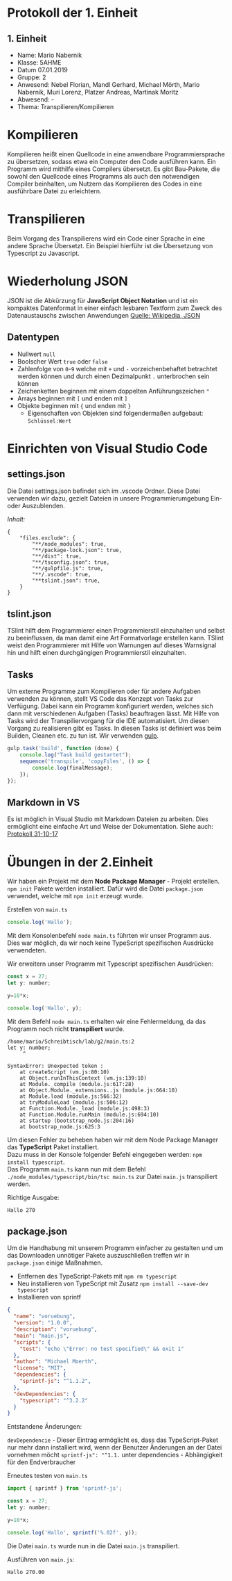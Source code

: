 # Protokoll der 1. Einheit

## 1. Einheit

* Name: Mario Nabernik  
* Klasse: 5AHME  
* Datum 07.01.2019 
* Gruppe: 2  
* Anwesend: Nebel Florian, Mandl Gerhard, Michael Mörth, Mario Nabernik, Muri Lorenz, Platzer Andreas, Martinak Moritz
* Abwesend: -
* Thema: Transpilieren/Kompilieren

# Kompilieren  
Kompilieren heißt einen Quellcode in eine anwendbare Programmiersprache zu übersetzen, sodass etwa ein Computer den Code ausführen kann. Ein Programm wird mithilfe eines Compilers übersetzt. Es gibt Bau-Pakete, die sowohl den Quellcode eines Programms als auch den notwendigen Compiler beinhalten, um Nutzern das Kompilieren des Codes in eine ausführbare Datei zu erleichtern.

# Transpilieren  
Beim Vorgang des Transpilierens wird ein Code einer Sprache in eine andere Sprache Übersetzt. Ein Beispiel hierführ ist die Übersetzung von Typescript zu Javascript.

# Wiederholung JSON
JSON ist die Abkürzung für **JavaScript Object Notation** und ist ein kompaktes Datenformat in einer einfach lesbaren Textform zum Zweck des Datenaustauschs zwischen Anwendungen
 [Quelle: Wikipedia, JSON](https://de.wikipedia.org/wiki/JavaScript_Object_Notation)

## Datentypen

* Nullwert `null`
* Boolscher Wert `true` oder `false`
* Zahlenfolge von `0`-`9` welche mit `+` und `-` vorzeichenbehaftet betrachtet werden können und durch einen Dezimalpunkt `.` unterbrochen sein können
* Zeichenketten beginnen mit einem doppelten Anführungszeichen `"`
* Arrays beginnen mit `[` und enden mit `]`
* Objekte beginnen mit `{` und enden mit `}`
	* Eigenschaften von Objekten sind folgendermaßen aufgebaut: `Schlüssel:Wert`

# Einrichten von Visual Studio Code

## settings.json
Die Datei settings.json befindet sich im .vscode Ordner. Diese Datei verwenden wir dazu, gezielt Dateien in unsere Programmierumgebung Ein- oder Auszublenden.

*Inhalt:*
```
{
	"files.exclude": {
		"**/node_modules": true,
		"**/package-lock.json": true,
		"**/dist": true,
		"**/tsconfig.json": true,
		"**/gulpfile.js": true,
		"**/.vscode": true,
		"**tslint.json": true,
	}
}
```

## tslint.json
TSlint hilft dem Programmierer einen Programmierstil einzuhalten und selbst zu beeinflussen, da man damit eine Art Formatvorlage erstellen kann. TSlint weist den Programmierer mit Hilfe von Warnungen auf dieses Warnsignal hin und hilft einen durchgängigen Programmierstil einzuhalten.

## Tasks
Um externe Programme zum Kompilieren oder für andere Aufgaben verwenden zu können, stellt VS Code das Konzept von Tasks zur Verfügung. Dabei kann ein Programm konfiguriert werden, welches sich dann mit verschiedenen Aufgaben (Tasks) beauftragen lässt.
Mit Hilfe von Tasks wird der Transpiliervorgang für die IDE automatisiert. Um diesen Vorgang zu realisieren gibt es Tasks. In diesen Tasks ist definiert was beim Builden, Cleanen etc. zu tun ist. Wir verwenden [gulp](https://de.wikipedia.org/wiki/Gulp.js).

```js
gulp.task('build', function (done) {
    console.log("Task build gestartet");
    sequence('transpile', 'copyFiles', () => {
        console.log(finalMessage);
    });
});
```

## Markdown in VS
Es ist möglich in Visual Studio mit Markdown Dateien zu arbeiten. Dies ermöglicht eine einfache Art und Weise der Dokumentation.
Siehe auch:  [Protokoll 31-10-17](https://github.com/HTLMechatronics/m14-la1-sx/blob/nabmam14/Protokoll/Protokoll_31-10-17.md)

# Übungen in der 2.Einheit
Wir haben ein Projekt mit dem **Node Package Manager** - Projekt erstellen. `npm init` Pakete werden installiert. Dafür wird die Datei `package.json` verwendet, welche mit `npm init` erzeugt wurde.


Erstellen von `main.ts`
```js
console.log('Hallo');
```  
 Mit dem Konsolenbefehl `node main.ts` führten wir unser Programm aus. Dies war möglich, da wir noch keine TypeScript spezifischen Ausdrücke verwendeten.
 
 Wir erweitern unser Programm mit Typescript spezifischen Ausdrücken:
```js
const x = 27;
let y: number;

y=10*x;

console.log('Hallo', y);
```  

Mit dem Befehl `node main.ts` erhalten wir eine Fehlermeldung, da das Programm noch nicht **transpiliert** wurde.

```
/home/mario/Schreibtisch/lab/g2/main.ts:2
let y: number;
     ^

SyntaxError: Unexpected token :
    at createScript (vm.js:80:10)
    at Object.runInThisContext (vm.js:139:10)
    at Module._compile (module.js:617:28)
    at Object.Module._extensions..js (module.js:664:10)
    at Module.load (module.js:566:32)
    at tryModuleLoad (module.js:506:12)
    at Function.Module._load (module.js:498:3)
    at Function.Module.runMain (module.js:694:10)
    at startup (bootstrap_node.js:204:16)
    at bootstrap_node.js:625:3
```

Um diesen Fehler zu beheben haben wir mit dem Node Package Manager das **TypeScript** Paket installiert.  
Dazu muss in der Konsole folgender Befehl eingegeben werden: `npm install typescript`.  
Das Programm `main.ts` kann nun mit dem Befehl `./node_modules/typescript/bin/tsc main.ts` zur Datei `main.js` transpiliert werden.  

Richtige Ausgabe:
```
Hallo 270
```

## package.json

Um die Handhabung mit unserem Programm einfacher zu gestalten und um das Downloaden unnötiger Pakete auszuschließen treffen wir in `package.json` einige Maßnahmen.

* Entfernen des TypeScript-Pakets mit `npm rm typescript`
* Neu installieren von TypeScript mit Zusatz `npm install --save-dev typescript`
* Installieren von sprintf

```json
{
  "name": "voruebung",
  "version": "1.0.0",
  "description": "voruebung",
  "main": "main.js",
  "scripts": {
    "test": "echo \"Error: no test specified\" && exit 1"
  },
  "author": "Michael Moerth",
  "license": "MIT",
  "dependencies": {
    "sprintf-js": "^1.1.2",
  },
  "devDependencies": {
    "typescript": "^3.2.2"
  }
}
```

Entstandene Änderungen:

`devDependencie` - Dieser Eintrag ermöglicht es, dass das TypeScript-Paket nur mehr dann installiert wird, wenn der Benutzer Änderungen an der Datei vornehmen möcht
`sprintf-js": "^1.1.` unter dependencies - Abhängigkeit für den Endverbraucher


Erneutes testen von `main.ts`
```js
import { sprintf } from 'sprintf-js';

const x = 27;
let y: number;

y=10*x;

console.log('Hallo', sprintf('%.02f', y));
```

Die Datei `main.ts` wurde nun in die Datei `main.js` transpiliert.

Ausführen von `main.js`:
```
Hallo 270.00
```
